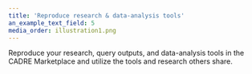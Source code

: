 ```yaml
---
title: 'Reproduce research & data-analysis tools'
an_example_text_field: 5
media_order: illustration1.png
---
```


Reproduce your research, query outputs, and data-analysis tools in the CADRE Marketplace and utilize the tools and research others share.